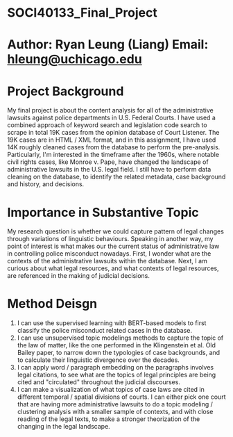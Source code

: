 # SOCI40133_Final_Project
# Author: Ryan Leung (Liang)    Email: hleung@uchicago.edu

# Project Background
My final project is about the content analysis for all of the administrative lawsuits against police departments in U.S. Federal Courts. I have used a combined approach of keyword search and legislation code search to scrape in total 19K cases from the opinion database of Court Listener. The 19K cases are in HTML / XML format, and in this assignment, I have used 14K roughly cleaned cases from the database to perform the pre-analysis. Particularly, I'm interested in the timeframe after the 1960s, where notable civil rights cases, like Monroe v. Pape, have changed the landscape of administrative lawsuits in the U.S. legal field. I still have to perform data cleaning on the database, to identify the related metadata, case background and history, and decisions. 

# Importance in Substantive Topic
My research question is whether we could capture pattern of legal changes through variations of linguistic behaviours. Speaking in another way, my point of interest is what makes our the current status of administrative law in controlling police misconduct nowadays. First, I wonder what are the contexts of the administrative lawsuits within the database. Next, I am curious about what legal resources, and what contexts of legal resources, are referenced in the making of judicial decisions. 

# Method Deisgn
1. I can use the supervised learning with BERT-based models to first classify the police misconduct related cases in the database.
2. I can use unsupervised topic modelings methods to capture the topic of the law of matter, like the one performed in the Klingenstein et al. Old Bailey paper, to narrow down the typologies of case backgrounds, and to calculate their linguistic divergence over the decades.
3. I can apply word / paragraph embedding on the paragraphs involves legal citations, to see what are the topics of legal principles are being cited and "circulated" throughout the judicial discourses.
4. I can make a visualization of what topics of case laws are cited in different temporal / spatial divisions of courts. I can either pick one court that are having more administrative lawsuits to do a topic modeling / clustering analysis with a smaller sample of contexts, and with close reading of the legal texts, to make a stronger theorization of the changing in the legal landscape.
